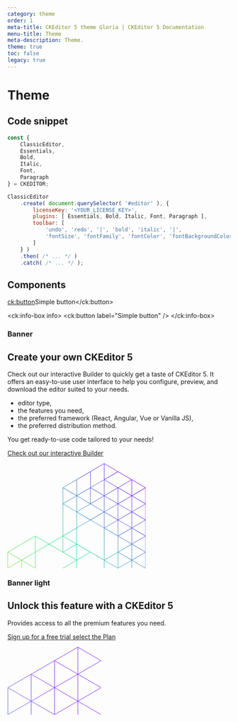 ```yaml
---
category: theme
order: 1
meta-title: CKEditor 5 theme Gloria | CKEditor 5 Documentation
menu-title: Theme
meta-description: Theme.
theme: true
toc: false
legacy: true
---
```


# Theme

## Code snippet

```js
const {
    ClassicEditor,
    Essentials,
    Bold,
    Italic,
    Font,
    Paragraph
} = CKEDITOR;

ClassicEditor
    .create( document.querySelector( '#editor' ), {
        licenseKey: '<YOUR_LICENSE_KEY>',
        plugins: [ Essentials, Bold, Italic, Font, Paragraph ],
        toolbar: [
            'undo', 'redo', '|', 'bold', 'italic', '|',
            'fontSize', 'fontFamily', 'fontColor', 'fontBackgroundColor'
        ]
    } )
    .then( /* ... */ )
    .catch( /* ... */ );
```

## Components

<ck:button>Simple button</ck:button>

<ck:info-box info>
	<ck:button label="Simple button" />
</ck:info-box>

### Banner

<div class="c-banner no-transform">
<h2 class="c-banner__headline">Create your own <span class="doc b-text">CKEditor 5</span></h2>

<p class="c-banner__paragraph">Check out our interactive Builder to quickly get a taste of CKEditor&nbsp;5. It offers an easy-to-use user interface to help you configure, preview, and download the editor suited to your needs.</p>

<ul class="c-banner__list">
	<li class="c-banner__list-item">editor type,</li>
	<li class="c-banner__list-item">the features you need,</li>
	<li class="c-banner__list-item">the preferred framework (React, Angular, Vue or Vanilla JS),</li>
	<li class="c-banner__list-item">the preferred distribution method.</li>
</ul>
<p class="c-banner__paragraph">You get ready-to-use code tailored to your needs!</p>
<p class="c-banner__paragraph">
	<a class="c-button c-button--primary c-button--base c-button--rounded doc"
		href="https://ckeditor.com/ckeditor-5/builder?redirect=docs" target="_blank" role="link">
		<span class="c-button__label doc">Check out our interactive Builder</span>
	</a>
</p>

<svg viewBox="0 0 312 237" fill="none" xmlns="http://www.w3.org/2000/svg" role="img" width="312" height="237" class="c-banner__background-image">
<path
	d="M218.882 509.641L250.008 491.496L281.133 473.352L343.385 437.062L374.511 418.917L436.762 382.628L437.01 382.483L437.01 127.884L436.762 127.739L405.636 109.594L374.511 91.4492L281.133 37.0156L274.988 33.4336L218.882 0.726543L218.63 0.579082L218.378 0.726543L187.253 18.8711L156.127 37.0156L125.002 55.1601L124.754 55.3047L124.754 164.173L94.1289 182.025L63.2539 164.028L63.0019 163.882L62.7509 164.028L0.498996 200.317L0.25095 200.462L0.250953 237.326L0.499 237.471L62.751 273.76L93.6279 291.76L93.6279 436.917L93.876 437.062L156.127 473.352L187.253 491.496L218.378 509.641L218.63 509.787L218.882 509.641ZM188.005 19.5889L218.13 2.02732L218.13 37.1601L188.005 54.7217L188.005 19.5889ZM219.13 2.02732L248.764 19.3027L219.13 36.5771L219.13 2.02732ZM219.624 37.4472L249.756 19.8808L279.889 37.4472L249.756 55.0127L219.624 37.4472ZM156.879 37.7344L187.005 20.1719L187.005 55.3047L156.879 72.8662L156.879 37.7344ZM126.248 55.5918L155.879 38.3174L155.879 72.8652L126.248 55.5918ZM188.499 55.5918L218.13 38.3174L218.13 72.8652L188.499 55.5918ZM219.13 38.3174L248.763 55.5918L219.13 72.8662L219.13 38.3174ZM250.75 55.5918L280.382 38.3174L280.382 72.8662L250.75 55.5918ZM281.382 38.3174L311.015 55.5918L281.382 72.8662L281.382 38.3174ZM125.754 56.4619L155.387 73.7363L125.754 91.0107L125.754 56.4619ZM157.373 73.7363L187.005 56.4619L187.005 91.0107L157.373 73.7363ZM188.005 56.4619L217.638 73.7363L188.005 91.0107L188.005 56.4619ZM219.624 73.7363L249.256 56.4619L249.256 91.0107L219.624 73.7363ZM250.256 56.4619L279.889 73.7363L250.256 91.0107L250.256 56.4619ZM281.875 73.7363L311.508 56.4619L311.508 91.0107L281.875 73.7363ZM312.508 56.4619L342.14 73.7363L312.508 91.0107L312.508 56.4619ZM156.879 74.6064L186.512 91.8808L156.879 109.155L156.879 74.6064ZM219.13 74.6064L248.763 91.8808L219.13 109.155L219.13 74.6064ZM250.75 91.8808L280.382 74.6064L280.382 109.155L250.75 91.8808ZM281.382 74.6064L311.015 91.8808L281.382 109.155L281.382 74.6064ZM313.001 91.8808L342.633 74.6064L342.633 109.155L313.001 91.8808ZM343.633 74.6064L373.266 91.8808L343.633 109.155L343.633 74.6064ZM126.248 91.8808L155.879 74.6074L155.879 109.155L126.248 91.8808ZM188.499 91.8808L218.13 74.6074L218.13 109.155L188.499 91.8808ZM157.373 110.025L187.505 92.4599L217.637 110.025L187.505 127.592L157.373 110.025ZM125.754 92.751L155.879 110.312L155.879 146.028L125.754 163.59L125.754 92.751ZM219.624 110.025L249.256 92.751L249.256 127.3L219.624 110.025ZM250.256 92.751L279.889 110.025L250.256 127.3L250.256 92.751ZM281.875 110.025L311.508 92.7509L311.508 127.301L281.875 110.025ZM312.508 92.7509L342.14 110.025L312.508 127.3L312.508 92.7509ZM344.127 110.025L373.759 92.7509L373.759 127.3L344.127 110.025ZM374.759 92.7509L404.391 110.025L374.759 127.3L374.759 92.7509ZM156.879 110.895L186.512 128.17L156.879 145.445L156.879 110.895ZM188.498 128.17L218.13 110.895L218.13 145.445L188.498 128.17ZM219.13 110.895L248.764 128.17L219.13 145.445L219.13 110.895ZM250.749 128.17L280.382 110.895L280.382 145.445L250.749 128.17ZM281.382 110.895L311.015 128.17L281.382 145.445L281.382 110.895ZM313 128.17L342.633 110.895L342.633 145.445L313 128.17ZM343.633 110.895L373.266 128.17L343.633 145.445L343.633 110.895ZM375.252 128.17L404.884 110.895L404.884 145.445L375.252 128.17ZM405.884 110.895L435.518 128.171L405.884 145.445L405.884 110.895ZM187.757 200.317L156.879 182.316L156.879 146.602L187.505 128.749L218.13 146.602L218.13 218.023L187.757 200.317ZM219.623 146.314L249.256 129.04L249.256 163.59L219.623 146.314ZM250.256 129.04L279.89 146.315L250.256 163.59L250.256 129.04ZM281.874 146.315L311.508 129.04L311.508 163.59L281.874 146.315ZM344.126 146.314L373.759 129.04L373.759 163.59L344.126 146.314ZM406.377 146.315L436.01 129.04L436.01 163.59L406.377 146.315ZM312.508 129.041L342.141 146.315L312.508 163.59L312.508 129.041ZM374.759 129.041L404.392 146.315L374.759 163.59L374.759 129.041ZM126.248 164.46L155.879 147.185L155.879 181.733L126.248 164.46ZM219.13 147.185L249.256 164.747L249.256 200.462L219.13 218.023L219.13 147.185ZM250.75 164.46L280.382 147.185L280.382 181.734L250.75 164.46ZM281.382 147.185L311.015 164.46L281.382 181.734L281.382 147.185ZM313.001 164.46L342.633 147.185L342.633 181.734L313.001 164.46ZM343.633 147.185L373.266 164.46L343.633 181.734L343.633 147.185ZM375.253 164.46L404.884 147.185L404.884 181.733L375.253 164.46ZM405.884 147.185L435.517 164.46L405.884 181.734L405.884 147.185ZM1.74509 200.749L62.5019 165.33L62.5019 200.462L31.8769 218.314L1.74509 200.749ZM63.5019 165.33L93.1357 182.604L63.5019 199.879L63.5019 165.33ZM95.122 182.604L124.754 165.33L124.754 199.879L95.122 182.604ZM125.754 165.33L155.387 182.604L125.754 199.879L125.754 165.33ZM250.256 165.33L279.889 182.604L250.256 199.879L250.256 165.33ZM281.875 182.604L311.508 165.33L311.508 199.879L281.875 182.604ZM312.508 165.33L342.141 182.604L312.508 199.879L312.508 165.33ZM344.127 182.604L373.759 165.33L373.759 199.879L344.127 182.604ZM374.759 165.33L404.392 182.604L374.759 199.879L374.759 165.33ZM406.378 182.604L436.01 165.33L436.01 199.879L406.378 182.604ZM63.5019 236.751L63.5019 201.036L94.1289 183.184L125.002 201.182L155.386 218.894L94.1279 254.604L63.5019 236.751ZM126.248 200.749L155.879 183.475L155.879 218.023L126.248 200.749ZM156.879 183.475L186.512 200.749L156.879 218.023L156.879 183.475ZM250.75 200.749L280.382 183.475L280.382 218.023L250.75 200.749ZM281.382 183.475L311.015 200.749L281.382 218.023L281.382 183.475ZM313.001 200.749L342.633 183.475L342.633 218.023L313.001 200.749ZM343.633 183.475L373.266 200.749L343.633 218.023L343.633 183.475ZM405.884 183.475L435.517 200.749L405.884 218.023L405.884 183.475ZM375.253 200.749L404.884 183.476L404.884 218.023L375.253 200.749ZM156.879 254.896L156.879 219.181L187.505 201.328L218.13 219.181L218.13 254.896L187.505 272.749L156.879 254.896ZM1.25095 201.619L30.8838 218.894L1.25095 236.168L1.25095 201.619ZM32.8701 218.894L62.5019 201.619L62.5019 236.168L32.8701 218.894ZM219.624 218.894L249.256 201.619L249.256 236.168L219.624 218.894ZM250.256 201.619L279.889 218.894L250.256 236.168L250.256 201.619ZM281.875 218.894L311.508 201.619L311.508 236.169L281.875 218.894ZM312.508 201.619L342.14 218.894L312.508 236.168L312.508 201.619ZM344.127 218.894L373.759 201.619L373.759 236.168L344.127 218.894ZM374.759 201.619L404.391 218.894L374.759 236.168L374.759 201.619ZM406.378 218.894L436.01 201.619L436.01 236.169L406.378 218.894ZM1.74509 237.038L31.3769 219.764L31.3769 254.313L1.74509 237.038ZM32.3769 254.896L32.3769 219.764L62.5019 237.325L62.5019 272.458L32.3769 254.896ZM95.1211 255.183L155.879 219.764L155.879 254.896L125.254 272.749L95.1211 255.183ZM219.13 219.764L248.764 237.038L219.13 254.313L219.13 219.764ZM250.749 237.038L280.382 219.764L280.382 254.313L250.749 237.038ZM281.382 219.764L311.015 237.038L281.382 254.313L281.382 219.764ZM313 237.038L342.633 219.764L342.633 254.313L313 237.038ZM343.633 219.764L373.266 237.038L343.633 254.313L343.633 219.764ZM375.252 237.038L404.884 219.764L404.884 254.313L375.252 237.038ZM405.884 219.764L435.518 237.039L405.884 254.313L405.884 219.764ZM63.5019 237.908L93.1357 255.184L63.5019 272.458L63.5019 237.908ZM219.623 255.183L249.256 237.908L249.256 272.458L219.623 255.183ZM250.256 237.908L279.89 255.184L250.256 272.458L250.256 237.908ZM281.874 255.184L311.508 237.908L311.508 272.458L281.874 255.184ZM344.126 255.183L373.759 237.908L373.759 272.458L344.126 255.183ZM406.377 255.184L436.01 237.908L436.01 272.458L406.377 255.184ZM312.508 237.909L342.141 255.184L312.508 272.458L312.508 237.909ZM374.759 237.909L404.392 255.184L374.759 272.458L374.759 237.909ZM126.247 273.327L156.38 255.762L186.513 273.328L156.38 290.894L126.247 273.327ZM63.9951 273.328L93.6279 256.053L93.6279 290.603L63.9951 273.328ZM94.6279 291.186L94.6279 256.053L124.754 273.614L124.754 308.747L94.6279 291.186ZM188.498 273.327L218.13 256.053L218.13 290.602L188.498 273.327ZM219.13 256.053L248.764 273.328L219.13 290.603L219.13 256.053ZM250.749 273.327L280.382 256.053L280.382 290.603L250.749 273.327ZM281.382 256.053L311.016 273.328L281.382 290.603L281.382 256.053ZM313 273.328L342.633 256.053L342.633 290.603L313 273.328ZM343.633 256.053L373.267 273.328L343.633 290.603L343.633 256.053ZM375.252 273.327L404.884 256.053L404.884 290.602L375.252 273.327ZM405.884 256.053L435.518 273.328L405.884 290.603L405.884 256.053ZM125.754 274.197L155.387 291.473L125.754 308.747L125.754 274.197ZM157.373 291.473L187.005 274.197L187.005 308.747L157.373 291.473ZM188.005 274.197L217.638 291.473L188.005 308.747L188.005 274.197ZM219.624 291.473L249.256 274.197L249.256 308.747L219.624 291.473ZM250.256 274.197L279.89 291.473L250.256 308.747L250.256 274.197ZM281.875 291.473L311.508 274.197L311.508 308.747L281.875 291.473ZM312.508 274.197L342.141 291.473L312.508 308.747L312.508 274.197ZM344.126 291.473L373.759 274.197L373.759 308.747L344.126 291.473ZM374.759 274.197L404.392 291.473L374.759 308.747L374.759 274.197ZM406.378 291.473L436.01 274.197L436.01 308.747L406.378 291.473ZM125.754 345.619L125.754 309.904L156.38 292.051L187.005 309.904L187.005 345.618L156.379 363.472L125.754 345.619ZM94.6279 292.343L124.261 309.617L94.6279 326.892L94.6279 292.343ZM188.499 309.617L218.13 292.343L218.13 326.892L188.499 309.617ZM219.13 292.343L248.763 309.617L219.13 326.892L219.13 292.343ZM250.75 309.617L280.382 292.343L280.382 326.892L250.75 309.617ZM281.382 292.343L311.015 309.617L281.382 326.892L281.382 292.343ZM313.001 309.617L342.633 292.343L342.633 326.892L313.001 309.617ZM343.633 292.343L373.266 309.617L343.633 326.892L343.633 292.343ZM375.253 309.617L404.884 292.343L404.884 326.892L375.253 309.617ZM405.884 292.343L435.517 309.617L405.884 326.892L405.884 292.343ZM95.1221 327.762L124.754 310.487L124.754 345.036L95.1221 327.762ZM188.005 310.487L217.637 327.762L188.005 345.035L188.005 310.487ZM219.13 363.764L219.13 328.049L249.256 310.487L249.256 381.325L219.13 363.764ZM250.256 381.908L250.256 310.487L280.63 328.194L311.508 346.194L311.508 381.908L280.882 399.762L250.256 381.908ZM281.875 327.762L311.508 310.487L311.508 345.036L281.875 327.762ZM312.508 345.619L312.508 310.487L342.633 328.049L342.633 363.181L312.508 345.619ZM344.127 327.762L373.759 310.487L373.759 345.036L344.127 327.762ZM374.759 310.487L404.391 327.762L374.759 345.035L374.759 310.487ZM406.378 327.762L436.01 310.487L436.01 345.036L406.378 327.762ZM94.6279 363.764L94.6279 328.632L124.754 346.194L124.754 381.325L94.6279 363.764ZM188.005 346.193L218.13 328.632L218.13 363.764L188.005 381.325L188.005 346.193ZM343.633 328.632L373.266 345.906L343.633 363.181L343.633 328.632ZM375.252 345.906L404.884 328.632L404.884 363.181L375.252 345.906ZM405.884 328.632L435.517 345.906L405.884 363.181L405.884 328.632ZM157.373 364.051L187.005 346.776L187.005 381.325L157.373 364.051ZM344.127 364.051L373.759 346.776L373.759 381.325L344.127 364.051ZM406.378 364.051L436.01 346.776L436.01 381.325L406.378 364.051ZM125.754 346.777L155.386 364.051L125.754 381.325L125.754 346.777ZM312.508 346.777L342.14 364.051L312.508 381.325L312.508 346.777ZM374.759 346.777L404.391 364.051L374.759 381.325L374.759 346.777ZM374.759 382.482L405.385 364.63L435.517 382.195L374.759 417.615L374.759 382.482ZM94.6279 364.921L124.754 382.482L124.754 418.198L94.6279 435.76L94.6279 364.921ZM126.248 382.195L155.879 364.921L155.879 399.47L126.248 382.195ZM156.879 364.921L186.512 382.195L156.879 399.47L156.879 364.921ZM188.499 382.195L218.13 364.921L218.13 399.47L188.499 382.195ZM219.13 364.921L248.763 382.195L219.13 399.47L219.13 364.921ZM313.001 382.195L342.633 364.921L342.633 399.47L313.001 382.195ZM343.633 364.921L373.266 382.195L343.633 399.47L343.633 364.921ZM125.754 383.065L155.387 400.34L125.754 417.615L125.754 383.065ZM157.373 400.34L187.005 383.065L187.005 417.615L157.373 400.34ZM188.005 383.065L217.638 400.34L188.005 417.615L188.005 383.065ZM219.624 400.34L249.256 383.065L249.256 417.615L219.624 400.34ZM250.256 383.065L279.89 400.34L250.256 417.615L250.256 383.065ZM281.875 400.34L311.508 383.065L311.508 417.615L281.875 400.34ZM312.508 383.065L342.141 400.34L312.508 417.615L312.508 383.065ZM344.126 400.34L373.759 383.065L373.759 417.615L344.126 400.34ZM250.749 418.485L280.882 400.919L311.016 418.485L280.882 436.051L250.749 418.485ZM156.879 401.21L186.513 418.484L156.879 435.76L156.879 401.21ZM219.13 401.21L248.764 418.484L219.13 435.76L219.13 401.21ZM313 418.485L342.633 401.21L342.633 435.76L313 418.485ZM343.633 401.21L373.267 418.484L343.633 435.76L343.633 401.21ZM126.247 418.485L155.879 401.211L155.879 435.76L126.247 418.485ZM188.498 418.485L218.13 401.211L218.13 435.76L188.498 418.485ZM95.1221 436.63L125.254 419.063L155.386 436.63L125.254 454.195L95.1221 436.63ZM157.373 436.63L187.005 419.354L187.005 453.904L157.373 436.63ZM188.005 419.354L217.637 436.63L188.005 453.903L188.005 419.354ZM219.624 436.63L249.256 419.354L249.256 453.904L219.624 436.63ZM250.256 419.354L279.889 436.63L250.256 453.904L250.256 419.354ZM281.875 436.63L311.508 419.354L311.508 453.904L281.875 436.63ZM312.508 419.354L342.14 436.63L312.508 453.904L312.508 419.354ZM126.247 454.774L155.879 437.5L155.879 472.049L126.247 454.774ZM156.879 437.5L186.512 454.774L156.879 472.049L156.879 437.5ZM188.498 454.774L218.13 437.5L218.13 472.049L188.498 454.774ZM219.13 437.5L248.763 454.774L219.13 472.049L219.13 437.5ZM250.749 454.774L280.382 437.5L280.382 472.049L250.749 454.774ZM281.382 437.5L311.015 454.774L281.382 472.049L281.382 437.5ZM157.373 472.919L187.005 455.645L187.005 490.193L157.373 472.919ZM219.624 472.919L249.256 455.645L249.256 490.193L219.624 472.919ZM250.256 455.645L279.889 472.919L250.256 490.193L250.256 455.645ZM188.005 455.645L217.637 472.919L188.005 490.193L188.005 455.645ZM188.499 491.063L218.631 473.498L248.763 491.063L218.631 508.629L188.499 491.063Z"
	fill="url(#paint0_linear_2792_9761)"></path>
<defs>
	<linearGradient id="paint0_linear_2792_9761" x1="67.9769" y1="421.931" x2="386.5" y2="121.557"
		gradientUnits="userSpaceOnUse">
		<stop offset="0.0336539" stop-color="#B0EB1D"></stop>
		<stop offset="0.50277" stop-color="#26DBA5"></stop>
		<stop offset="1" stop-color="#7F00FD"></stop>
	</linearGradient>
</defs>
</svg>
</div>

### Banner light

<div class="c-banner c-banner--light no-transform">
<h2 class="c-banner__headline">Unlock this feature with a <span>CKEditor&nbsp;5</span></h2>

<p class="c-banner__paragraph">Provides access to all the premium features you need.</p>

<p class="c-banner__buttons">
<a class="c-button c-button--primary c-button--base c-button--rounded doc"
	href="https://portal.ckeditor.com/checkout?plan=free" target="_blank" role="link">
	<span class="c-button__label doc">Sign up for a free trial</span>
</a>
<a class="c-button c-button--secondary c-button--base c-button--rounded doc"
	href="https://ckeditor.com/pricing/" target="_blank" role="link">
	<span class="c-button__label doc">select the Plan</span>
</a>
</p>

<svg width="211" height="153" viewBox="0 0 211 153" fill="none" xmlns="http://www.w3.org/2000/svg" class="c-banner__background-image">
<path
	d="M106.338 31.4088L159.007 61.8176M106.338 31.4088L53.6695 61.8177M106.338 31.4088L106.338 153.044M106.338 31.4088L159.007 0.999986M1.00001 92.2265L1.00001 153.044M1.00001 92.2265L53.6695 61.8177M1.00001 92.2265L53.6695 122.635M1.00001 153.044L53.6695 122.635M1.00001 153.044L1.00002 213.862M1.00001 153.044L1.00002 274.68M1.00001 153.044L106.338 213.862M53.6695 61.8177L53.6695 122.635M53.6695 61.8177L159.007 122.635M53.6695 122.635L106.338 153.044M53.6695 122.635L159.007 61.8176M53.6695 122.635L53.6695 244.271M159.007 61.8176L159.007 122.635M159.007 61.8176L211.676 31.4088M159.007 61.8176L159.007 0.999986M159.007 61.8176L211.676 92.2265L264.345 122.635M159.007 122.635L106.338 153.044M159.007 122.635L211.676 153.044M159.007 122.635L264.345 61.8176M159.007 122.635L159.007 244.271M106.338 153.044L106.338 213.862M106.338 153.044L1.00002 213.862M106.338 153.044L211.676 213.862M211.676 31.4088L264.345 61.8176M211.676 31.4088L211.676 153.044M211.676 31.4088L159.007 0.999986M264.345 61.8176L264.345 122.635M264.345 61.8176L317.014 92.2265M264.345 122.635L211.676 153.044M264.345 122.635L317.014 153.044M264.345 122.635L264.345 244.271M211.676 153.044L211.676 213.862M211.676 153.044L106.338 213.862M211.676 153.044L317.014 213.862M369.683 122.635L317.014 153.044M369.683 122.635L369.683 244.27M369.683 122.635L317.014 92.2265M317.014 153.044L317.014 213.862M317.014 153.044L211.676 213.862M317.014 153.044L422.352 213.862M317.014 153.044L317.014 92.2265M1.00002 274.68L1.00003 335.497M1.00002 274.68L1.00002 213.862M1.00002 274.68L53.6695 305.088M1.00002 274.68L53.6695 244.271M1.00002 274.68L1.00003 396.315M1.00002 213.862L53.6695 244.271M1.00002 213.862L1.00003 335.497M53.6695 244.271L53.6695 305.088M53.6695 244.271L106.338 213.862M53.6695 244.271L159.007 305.088M53.6695 305.088L1.00003 335.497M53.6695 305.088L106.338 335.497M53.6695 305.088L159.007 244.271M53.6695 305.088L53.6695 426.723M1.00003 335.497L1.00003 396.315M1.00003 335.497L106.338 396.315M106.338 213.862L159.007 244.271M106.338 213.862L106.338 335.497M159.007 244.271L159.007 305.088M159.007 244.271L211.676 213.862M159.007 244.271L264.345 305.088M159.007 305.088L106.338 335.497M159.007 305.088L211.676 335.497M159.007 305.088L264.345 244.271M159.007 305.088L159.007 426.723M106.338 335.497L106.338 396.315M106.338 335.497L1.00003 396.315M106.338 335.497L211.676 396.315M211.676 213.862L264.345 244.271M211.676 213.862L211.676 335.497M264.345 244.271L264.345 305.088M264.345 244.271L317.014 213.862M264.345 244.271L369.683 305.088M264.345 305.088L211.676 335.497M264.345 305.088L317.014 335.497M264.345 305.088L369.683 244.27M264.345 305.088L264.345 426.723M211.676 335.497L211.676 396.315M211.676 335.497L106.338 396.315M211.676 335.497L317.014 396.315M317.014 213.862L369.683 244.27M317.014 213.862L317.014 335.497M369.683 244.27L369.683 305.088M369.683 244.27L422.352 213.862M369.683 244.27L475.021 305.088M369.683 305.088L317.014 335.497M369.683 305.088L422.352 335.497M369.683 305.088L475.021 244.27M369.683 305.088L369.683 426.723M317.014 335.497L317.014 396.315M317.014 335.497L211.676 396.315M317.014 335.497L422.352 396.315M422.352 213.862L475.021 244.27M422.352 213.862L422.352 335.497M475.021 244.27L475.021 305.088M475.021 244.27L580.359 305.088M475.021 305.088L422.352 335.497M475.021 305.088L527.69 335.497M475.021 305.088L580.359 244.27M475.021 305.088L475.021 426.723M422.352 335.497L422.352 396.315M422.352 335.497L317.014 396.315M422.352 335.497L527.69 396.315M580.359 244.27L580.359 305.088M580.359 244.27L685.697 305.088M580.359 305.088L527.69 335.497M580.359 305.088L633.028 335.497M580.359 305.088L580.359 426.723M527.69 335.497L527.69 396.315M527.69 335.497L422.352 396.315M527.69 335.497L633.028 396.315M685.697 305.088L633.028 335.497M685.697 305.088L738.366 335.497M685.697 305.088L685.697 426.723M633.028 335.497L633.028 396.315M633.028 335.497L527.69 396.315M633.028 335.497L738.366 396.315M738.366 335.497L738.366 396.315M738.366 335.497L633.028 396.315M1.00003 396.315L1.00004 457.133M1.00003 396.315L53.6695 426.723M1.00004 457.133L53.6695 426.723M1.00004 457.133L53.6695 487.541M53.6695 426.723L53.6695 487.541M53.6695 426.723L106.338 396.315M53.6695 426.723L159.008 487.541M53.6695 487.541L106.338 517.95M53.6695 487.541L159.007 426.723M106.338 396.315L159.007 426.723M106.338 396.315L106.338 517.95M159.007 426.723L159.008 487.541M159.007 426.723L211.676 396.315M159.007 426.723L264.346 487.541M159.008 487.541L106.338 517.95M159.008 487.541L264.345 426.723M211.676 396.315L264.345 426.723M264.345 426.723L264.346 487.541M264.345 426.723L317.014 396.315M264.345 426.723L369.683 487.541M264.346 487.541L317.014 517.95M264.346 487.541L369.683 426.723M264.346 487.541L264.346 609.176M317.014 396.315L369.683 426.723M317.014 396.315L317.014 517.95M369.683 426.723L369.683 487.541M369.683 426.723L422.352 396.315M369.683 426.723L475.021 487.541M369.683 487.541L317.014 517.95M369.683 487.541L422.352 517.95M369.683 487.541L475.021 426.723M369.683 487.541L369.683 609.176M317.014 517.95L317.014 578.767M317.014 517.95L422.352 578.767M422.352 396.315L475.021 426.723M422.352 396.315L422.352 517.95M475.021 426.723L475.021 487.541M475.021 426.723L527.69 396.315M475.021 426.723L580.359 487.541M475.021 487.541L422.352 517.95M475.021 487.541L527.69 517.95M475.021 487.541L580.359 426.723M475.021 487.541L475.021 609.176M422.352 517.95L422.352 578.767M422.352 517.95L317.014 578.767M422.352 517.95L527.69 578.767M527.69 396.315L580.359 426.723M527.69 396.315L527.69 517.95M580.359 426.723L580.359 487.541M580.359 426.723L633.028 396.315M580.359 426.723L685.697 487.541M580.359 487.541L527.69 517.95M580.359 487.541L633.028 517.95M580.359 487.541L685.697 426.723M580.359 487.541L580.359 609.176M527.69 517.95L527.69 578.767M527.69 517.95L422.352 578.767M527.69 517.95L633.028 578.767M633.028 396.315L685.697 426.723M633.028 396.315L633.028 517.95M685.697 426.723L685.697 487.541M685.697 426.723L738.366 396.315M685.697 426.723L738.366 457.132M685.697 487.541L633.028 517.95M685.697 487.541L738.366 517.95M685.697 487.541L685.697 548.359L633.028 578.767M685.697 487.541L738.366 457.132M633.028 517.95L633.028 578.767M633.028 517.95L527.69 578.767M738.366 396.315L738.366 457.132M738.366 396.315L738.366 517.95M738.366 457.132L738.366 517.95M738.366 517.95L633.028 578.767M264.346 609.176L317.014 578.767M264.346 609.176L369.683 669.994M317.014 578.767L369.683 609.176M317.014 578.767L317.014 700.403M369.683 609.176L369.683 669.994M369.683 609.176L422.352 578.767M369.683 609.176L475.021 669.994M369.683 669.994L317.014 700.403M369.683 669.994L422.352 700.403M369.683 669.994L475.021 609.176M317.014 700.403L369.683 730.812L422.352 700.403M422.352 578.767L475.021 609.176M422.352 578.767L422.352 700.403M475.021 609.176L475.021 669.994M475.021 609.176L527.69 578.767M475.021 609.176L527.69 639.585L580.359 609.176M475.021 669.994L422.352 700.403M475.021 669.994L580.359 609.176M527.69 578.767L580.359 609.176M580.359 609.176L633.028 578.767"
	stroke="url(#paint0_linear_2792_9923)" />
<defs>
	<linearGradient id="paint0_linear_2792_9923" x1="121" y1="126.5" x2="-521.048" y2="275.226"
		gradientUnits="userSpaceOnUse">
		<stop stop-color="#771BFF" />
		<stop offset="0.465" stop-color="#26D5A1" />
		<stop offset="1" stop-color="#AFE229" />
	</linearGradient>
</defs>
</svg>
</div>
